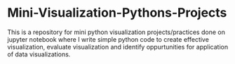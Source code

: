 # Mini-Visualization-Pythons-Projects
This is a repository for mini python visualization projects/practices done on jupyter notebook where I write simple python code to create effective visualization, evaluate visualization and identify oppurtunities for application of data visualizations. 

